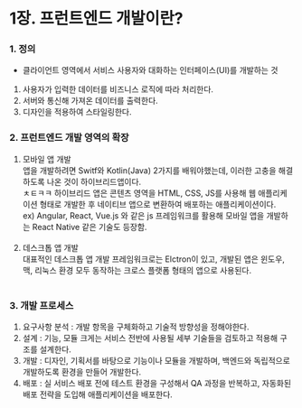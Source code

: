 # 1장. 프런트엔드 개발이란?

### 1. 정의
- 클라이언트 영역에서 서비스 사용자와 대화하는 인터페이스(UI)를 개발하는 것

1) 사용자가 입력한 데이터를 비즈니스 로직에 따라 처리한다.
2) 서버와 통신해 가져온 데이터를 출력한다.
3) 디자인을 적용하여 스타일링한다.

### 2. 프런트엔드 개발 영역의 확장

1) 모바일 앱 개발<br/>
  앱을 개발하려면 Switf와 Kotlin(Java) 2가지를 배워야했는데, 이러한 고충을 해결하도록 나온 것이 하이브리드앱이다.<br/>ㅊㅌㅋㅋ
  하이브리드 앱은 콘텐츠 영역을 HTML, CSS, JS를 사용해 웹 애플리케이션 형태로 개발한 후 네이티브 앱으로 변환하여 배포하는 애플리케이션이다.<br/>
  ex) Angular, React, Vue.js 와 같은 js 프레임워크를 활용해 모바일 앱을 개발하는 React Native 같은 기술도 등장함.
<br/><br/>
2) 데스크톱 앱 개발<br/>
대표적인 데스크톱 앱 개발 프레임워크로는 Elctron이 있고, 개발된 앱은 윈도우, 맥, 리눅스 환경 모두 동작하는 크로스 플랫폼 형태의 앱으로 사용된다.
<br/><br/>

### 3. 개발 프로세스
1. 요구사항 분석 : 개발 항목을 구체화하고 기술적 방향성을 정해야한다. 
2. 설계 : 기능, 모듈 크게는 서비스 전반에 사용될 세부 기술들을 검토하고 적용해 구조를 설계한다.
3. 개발 : 디자인, 기획서를 바탕으로 기능이나 모듈을 개발하며, 백엔드와 독립적으로 개발하도록 환경을 만들어 개발한다.
5. 배포 : 실 서비스 배포 전에 테스트 환경을 구성해서 QA 과정을 반복하고, 자동화된 배포 전략을 도입해 애플리케이션을 배포한다.
